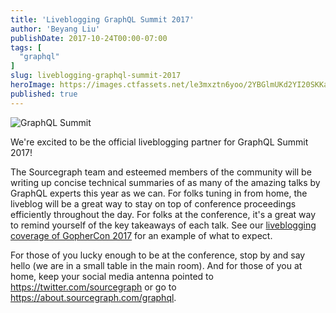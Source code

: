 ```yaml
---
title: 'Liveblogging GraphQL Summit 2017'
author: 'Beyang Liu'
publishDate: 2017-10-24T00:00-07:00
tags: [
  "graphql"
]
slug: liveblogging-graphql-summit-2017
heroImage: https://images.ctfassets.net/le3mxztn6yoo/2YBGlmUKd2YI20SKKaQk4U/96abd1cef08936f9fec31818980516a3/graphql.png
published: true
---
```


<p className="tc"><img alt="GraphQL Summit" src="https://images.ctfassets.net/le3mxztn6yoo/2YBGlmUKd2YI20SKKaQk4U/96abd1cef08936f9fec31818980516a3/graphql.png?h=250" className="h5"/></p>

We're excited to be the official liveblogging partner for GraphQL Summit 2017!

The Sourcegraph team and esteemed members of the community will be writing up concise technical summaries of as many of the amazing talks by GraphQL experts this year as we can. For folks tuning in from home, the liveblog will be a great way to stay on top of conference proceedings efficiently throughout the day. For folks at the conference, it's a great way to remind yourself of the key takeaways of each talk. See our [liveblogging coverage of GopherCon 2017](https://about.sourcegraph.com/go) for an example of what to expect.

For those of you lucky enough to be at the conference, stop by and say hello (we are in a small table in the main room). And for those of you at home, keep your social media antenna pointed to https://twitter.com/sourcegraph or go to https://about.sourcegraph.com/graphql.
